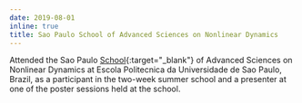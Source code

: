 ```yaml
---
date: 2019-08-01
inline: true
title: Sao Paulo School of Advanced Sciences on Nonlinear Dynamics
---
```


Attended the Sao Paulo [School](http://usp.br/spnl/){:target="_blank"} of Advanced Sciences on Nonlinear Dynamics at Escola Politecnica da Universidade de Sao Paulo, Brazil, as a participant in the two-week summer school and a presenter at one of the poster sessions held at the school.

